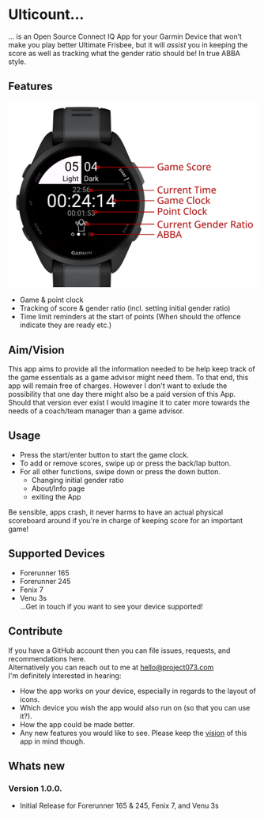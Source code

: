 # Ulticount...
... is an Open Source Connect IQ App for your Garmin Device that won’t make you play better Ultimate Frisbee, but it will _assist_ you in keeping the score as well as tracking what the gender ratio should be! In true ABBA style.

## Features
<img src="https://github.com/K4pes/ultiCount/blob/main/ScreenCaptures/Screenshot_fr165_gameplay_annotated_125DPI.png" width="600" />  
  
- Game & point clock
- Tracking of score & gender ratio (incl. setting initial gender ratio)
- Time limit reminders at the start of points (When should the offence indicate they are ready etc.)

## Aim/Vision
This app aims to provide all the information needed to be help keep track of the game essentials as a game advisor might need them. To that end, this app will remain free of charges. However I don't want to exlude the possibility that one day there might also be a paid version of this App. Should that version ever exist I would imagine it to cater more towards the needs of a coach/team manager than a game advisor.

## Usage
- Press the start/enter button to start the game clock.
- To add or remove scores, swipe up or press the back/lap button.
- For all other functions, swipe down or press the down button.
    - Changing initial gender ratio
    - About/Info page
    - exiting the App
  
Be sensible, apps crash, it never harms to have an actual physical scoreboard around if you're in charge of keeping score for an important game! 
 
## Supported Devices
- Forerunner 165
- Forerunner 245
- Fenix 7
- Venu 3s  
...Get in touch if you want to see your device supported!
  
## Contribute
If you have a GitHub account then you can file issues, requests, and recommendations here.  
Alternatively you can reach out to me at hello@project073.com  
I'm definitely interested in hearing:
- How the app works on your device, especially in regards to the layout of icons.
- Which device you wish the app would also run on (so that you can use it?).
- How the app could be made better.
- Any new features you would like to see. Please keep the [vision](#aimvision) of this app in mind though.
  


## Whats new
### Version 1.0.0.
- Initial Release for Forerunner 165 & 245, Fenix 7, and Venu 3s

